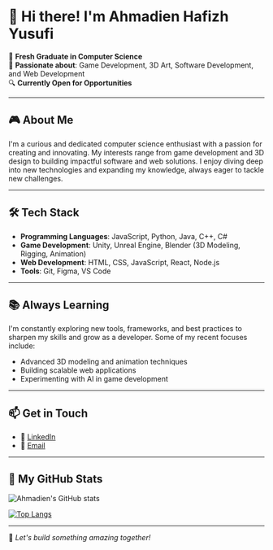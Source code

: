 # 👋 Hi there! I'm Ahmadien Hafizh Yusufi

🚀 **Fresh Graduate in Computer Science**  
🌟 **Passionate about**: Game Development, 3D Art, Software Development, and Web Development  
🔍 **Currently Open for Opportunities**  

---

## 🎮 About Me
I'm a curious and dedicated computer science enthusiast with a passion for creating and innovating. My interests range from game development and 3D design to building impactful software and web solutions. I enjoy diving deep into new technologies and expanding my knowledge, always eager to tackle new challenges.

---

## 🛠️ Tech Stack
- **Programming Languages**: JavaScript, Python, Java, C++, C#
- **Game Development**: Unity, Unreal Engine, Blender (3D Modeling, Rigging, Animation)
- **Web Development**: HTML, CSS, JavaScript, React, Node.js
- **Tools**: Git, Figma, VS Code

---

## 📚 Always Learning
I'm constantly exploring new tools, frameworks, and best practices to sharpen my skills and grow as a developer. Some of my recent focuses include:
- Advanced 3D modeling and animation techniques
- Building scalable web applications
- Experimenting with AI in game development

---

## 📫 Get in Touch
- 💼 [LinkedIn](https://www.linkedin.com/in/ahmadien-hafizh-yusufi)
- 📧 [Email](mailto:ahmadienhafizhyusufi@gmail.com)

---

## 🌟 My GitHub Stats
![Ahmadien's GitHub stats](https://github-readme-stats.vercel.app/api?username=your-username&show_icons=true&theme=radical)

[![Top Langs](https://github-readme-stats.vercel.app/api/top-langs/?username=your-username&layout=compact&theme=radical)](https://github.com/your-username)

---

🎯 *Let's build something amazing together!*
